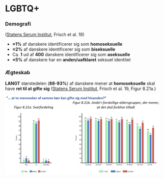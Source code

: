 # LGBTQ+

### Demografi

([Statens Serum Institut](https://files.projektsexus.dk/2019-10-26\_SEXUS-rapport\_2017-2018.pdf), Frisch et al. 19)

* **≈1%** af danskere identificerer sig som **homoseksuelle**
* **≈2%** af danskere identificerer sig som **biseksuelle**
* Ca. **1** ud af **400** danskere identificerer sig som **aseksuelle**
* **≈5%** af danskere har en **anden/uafklaret** seksuel identitet

### Ægteskab

**LANGT** størstedelen (**88-93%**) af danskere mener at **homoseksuelle** skal have **ret til at gifte sig** ([Statens Serum Institut](https://files.projektsexus.dk/2019-10-26\_SEXUS-rapport\_2017-2018.pdf), Frisch et al. 19, Figur 8.21a.)&#x20;

![Statens Serum Institut, Frisch et al. 19, Figur 8.21a.](<../.gitbook/assets/billede (18).png>)
